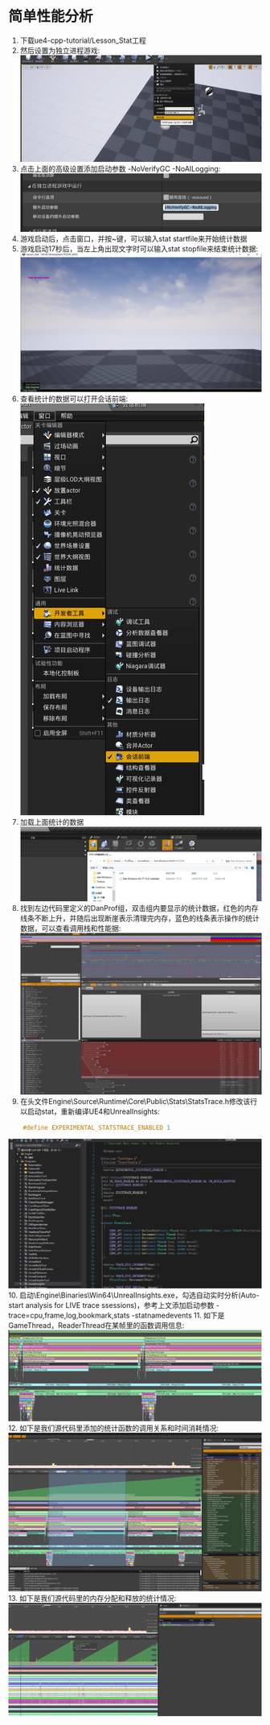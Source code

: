 # 简单性能分析
1. 下载ue4-cpp-tutorial/Lesson_Stat工程
2. 然后设置为独立进程游戏:  
![ddd](/Lesson_Stat/img/step10.png)
3. 点击上面的高级设置添加启动参数 -NoVerifyGC -NoAILogging:  
![ddd](/Lesson_Stat/img/step2.png)
4. 游戏启动后，点击窗口，并按~键，可以输入stat startfile来开始统计数据
5. 游戏启动17秒后，当左上角出现文字时可以输入stat stopfile来结束统计数据:  
![ddd](/Lesson_Stat/img/step6.png)
6. 查看统计的数据可以打开会话前端:  
![ddd](/Lesson_Stat/img/step1.png)
7. 加载上面统计的数据  
![ddd](/Lesson_Stat/img/step4.png)
8. 找到左边代码里定义的DanProf组，双击组内要显示的统计数据，红色的内存线条不断上升，并随后出现断崖表示清理完内存，蓝色的线条表示操作的统计数据，可以查看调用栈和性能据:  
![ddd](/Lesson_Stat/img/stat.png)
9. 在头文件Engine\Source\Runtime\Core\Public\Stats\StatsTrace.h修改该行以启动stat，重新编译UE4和UnrealInsights:
``` c++
    #define EXPERIMENTAL_STATSTRACE_ENABLED 1
```
![ddd](/Lesson_Stat/img/step14.png)
10.   启动\Engine\Binaries\Win64\UnrealInsights.exe，勾选自动实时分析(Auto-start analysis for LIVE trace ssessions)，参考上文添加启动参数 -trace=cpu,frame,log,bookmark,stats -statnamedevents
11. 如下是GameThread，ReaderThread在某帧里的函数调用信息:   
![ddd](/Lesson_Stat/img/step13.png)
12. 如下是我们源代码里添加的统计函数的调用关系和时间消耗情况:  
![ddd](/Lesson_Stat/img/step11.png)
13. 如下是我们源代码里的内存分配和释放的统计情况:  
![ddd](/Lesson_Stat/img/step12.png)